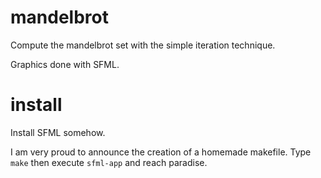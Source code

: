 # mandelbrot

Compute the mandelbrot set with the simple iteration technique. 

Graphics done with SFML.

# install

Install SFML somehow.

I am very proud to announce the creation of a homemade makefile.
Type `make` then execute `sfml-app` and reach paradise.
